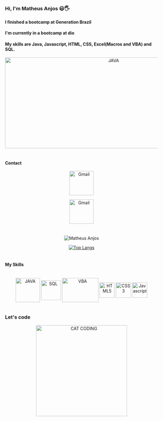 ###  Hi, I'm Matheus Anjos 😃🖐️
#### I finished a bootcamp at Generation Brazil
#### I'm currently in a bootcamp at dio
#### My skills are Java, Javascript, HTML, CSS, Excel(Macros and VBA) and SQL.

<div align="center">
 <img align="center" alt="JAVA" src="https://i.imgur.com/Xsb9kQg.gif" width="700px" height="300px"> 
</div>

#
#### Contact
<div align="center">
<a href="https://www.linkedin.com/in/matheusanjoslink"> <img  alt="Gmail" src="https://i.imgur.com/QfUJdBq.png" width="80px" height="80px"></a>

<a href="mailto:matheus.mfa10@gmail.com?subject=Questions"> <img  alt="Gmail" src="https://i.imgur.com/2R7sjh9.png" width="80px" height="80px" href="mailto:matheus.mfa10@gmail.com"></a>
</div>

#
<div align="center">
 
![Matheus Anjos](https://github-readme-stats.vercel.app/api?username=Matheus-Anjos&show_icons=true&theme=synthwave)
 
 </div>
 
 <div align="center">
 
[![Top Langs](https://github-readme-stats.vercel.app/api/top-langs/?username=Matheus-Anjos&layout=compact)](https://github.com/anuraghazra/github-readme-stats)

</div>
 
#
#### My Skills
<div style="display : inline block" align="center"><br/>
 <img align="center" alt="JAVA" src="https://i.imgur.com/ATuuUD7.png" width="80px" height="80px"> 
<img align="center" alt="SQL" src="https://i.imgur.com/3nEdJE8.png" width="65px" height="65px">
 <img align="center" alt="VBA" src="https://i.imgur.com/yFvK0qu.png"  width="120px" height="80px">
 <img align="center"alt="HTML5" src="https://i.imgur.com/s5fE2Lh.png" width="50px" height="50px">
<img align="center"alt="CSS3" src="https://i.imgur.com/E9Yh5Kl.png"  width="50px" height="50px" >
<img align="center" alt="Javascript" src="https://i.imgur.com/6QwTjRe.png"  width="50px" height="50px" >
</div>

#
#
### Let's code
<div align="center">
 <img align="center" alt="CAT CODING" src="https://i.imgur.com/gDsVqmh.gif" width="300px" height="300px"> 
</div>
